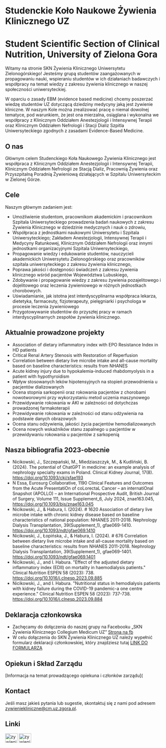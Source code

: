 # Studenckie Koło Naukowe Żywienia Klinicznego UZ 
# Student Scientific Section of Clinical Nutrition, University of Zielona Gora

Witamy na stronie SKN Żywienia Klinicznego Uniwersytetu Zielonogórskiego! Jesteśmy grupą studentów zaangażowanych w propagowaniu nauki, wspieraniu studentów w ich działaniach badawczych i współpracy na temat wiedzy z zakresu żywienia klinicznego w naszej społeczności uniwersyteckiej. 

W oparciu o zasady EBM (evidence based medicine) chcemy poszerzać wiedzę studentów UZ dotyczącą dziedziny medycyny jaką jest żywienie kliniczne. W naszym Kole można zrealizować pracę o niemal dowolnej tematyce, pod warunkiem, że jest ona mierzalna, osiąglana i wykonalna we współpracy z Klinicznym Oddziałem Anestezjologii i Intensywnej Terapii oraz Klinicznym Oddziałem Nefrologii i Stacji Dializ Szpitla Uniwersyteckiego zgodnych z zasadami Evidence-Based Medicine.
## O nas

Głównym celem Studenckiego Koła Naukowego Żywienia Klinicznego jest współpraca z Klinicznym Oddziałem Anestezjologii i Intensywnej Terapii, Klinicznym Oddziałem Nefrologii ze Stacją Dializ, Pracownią Żywienia oraz Przyszpitalną Poradnią Żywieniową działających w Szpitalu Uniwersyteckim w Zielonej Górze.

## Cele

Naszym głównym zadaniem jest:

- Umożliwienie studentom, pracownikom akademickim i pracownikom Szpitala Uniwersyteckiego prowadzenia  badań naukowych  z zakresu Żywienia Klinicznego w dziedzinie medycznych i nauk o zdrowiu,
- Współpraca z jednostkami naukowymi Uniwersytetu i Szpitala Uniwersyteckiego; Zakładem Anestezjologii, Intensywnej Terapii i Medycyny Ratunkowej, Klinicznym Oddziałem Nefrologii oraz innymi jednostkami organizacyjnymi Szpitala Uniwersyteckiego,
- Propagowanie wiedzy i edukowanie studentów, nauczycieli akademickich Uniwersytetu Zielonogórskiego oraz pracowników szpitala uniwersyteckiego z zakresu żywienia klinicznego,
- Poprawa jakości i dostępności świadczeń z zakresu żywienia klinicznego wśród pacjentów Województwa Lubuskiego,
- Zdobywanie i propagowanie wiedzy z zakresu żywienia pozajelitowego i dojelitowego oraz leczenia żywieniowego w różnych jednostkach chorobowych.
- Uświadamianie, jak istotna jest interdyscyplinarna współpraca lekarza, dietetyka, farmaceuty, fizjoterapeuty, pielęgniarki i psychologa w procesie leczenia żywieniowego
- Przygotowywanie studentów do przyszłej pracy w ramach interdyscyplinarnych zespołów żywienia klinicznego.

## Aktualnie prowadzone projekty

- Association of dietary inflammatory index with EPO Resistance Index in HD patients
- Critical Renal Artery Stenosis with Restoration of Reperfusion
- Correlation between dietary live microbe intake and all-cause mortality based on baseline characteristics: results from NHANES
- Acute kidney injury due to hypokalemia-induced rhabdomyolysis in a patient with hypothyroidism
- Wpływ stosowanych leków hipotensyjnych na stopień przewodnienia u pacjentów dializowanych
- Ocena stopnia sarkopenii oraz rokowania pacjentów z chorobami nowotworowymi przy wykorzystaniu metod uczenia maszynowego
- Przewidywanie rokowania w AKI w zależności od dotychczas prowadzonej farmakoterapii
- Przewidywanie rokowania w zależności od stanu odżywienia na podstawie danych obrazowych
- Ocena stanu odżywienia, jakości życia pacjentów hemodializowanych
- Ocena nowych wskaźników stanu zapalnego u pacjentów w przewidywaniu rokowania u pacjentów z sarkopenią
						
## Nasza bibliografia 2023-obecnie

- Nicikowski, J., Szczepański, M., Miedziaszczyk, M., & Kudliński, B. (2024). The potential of ChatGPT in medicine: an example analysis of nephrology specialty exams in Poland. Clinical Kidney Journal, 17(8). https://doi.org/10.1093/ckj/sfae193
- N Essa, Eurosurg Collaborative, 1190 Clinical Features and Outcomes from the Acute PresentatiOn of coLorectaL Cancer – an internatiOnal Snapshot (APOLLO) – an International Prospective Audit, British Journal of Surgery, Volume 111, Issue Supplement_6, July 2024, znae163.045, https://doi.org/10.1093/bjs/znae163.045
- Nicikowski, J., & Habura, I. (2024). # 1620 Association of dietary live microbe intake with chronic kidney disease based on baseline characteristics of national population: NHANES 2011-2018. Nephrology Dialysis Transplantation, 39(Supplement_1), gfae069-1410. https://doi.org/10.1093/ndt/gfae069.1410
- Nicikowski, J., Łopińska, J., & Habura, I. (2024). # 676 Correlation between dietary live microbe intake and all-cause mortality based on baseline characteristics: results from NHANES 2011-2018. Nephrology Dialysis Transplantation, 39(Supplement_1), gfae069-1401. https://doi.org/10.1093/ndt/gfae069.1401
- Nicikowski, J., and I. Habura. "Effect of the adjusted dietary inflammatory index (EDII) on mortality in haemodialysis patients." Clinical Nutrition ESPEN 58 (2023): 738. https://doi.org/10.1016/j.clnesp.2023.09.885
- Nicikowski, J., and I. Habura. "Nutritional status in hemodialysis patients with kidney failure during the COVID-19 pandemic-a one centre experience." Clinical Nutrition ESPEN 58 (2023): 737-738. https://doi.org/10.1016/j.clnesp.2023.09.884

## Deklaracja członkowska

- Zachęcamy do dołączenia do naszej grupy na Facebooku „SKN Żywienia Klinicznego Collegium Medicum UZ” [Strona na fb](https://www.facebook.com/groups/837936527182509)
- W celu dołączenia do SKN Żywienia Klinicznego UZ należy wypełnić formularz deklaracji członkowskiej, który znajdziesz tutaj [LINK DO FORMULARZA](https://docs.google.com/forms/d/e/1FAIpQLSfrKv2NU0ZdzR0hr2DfL3Y_6P_bwsd164nLgf_dzrzq97pbVQ/viewform?usp=sf_link)

## Opiekun i Skład Zarządu

[Informacja na temat prowadzącego opiekuna i członków zarządu](

## Kontact

Jeśli masz jakieś pytania lub sugestie, skontaktuj się z nami pod adresem [zywieniekliniczne@cm.uz.zgora.pl](mailto:zywieniekliniczne@cm.uz.zgora.pl).

## Linki

<p align="left">
<a href="https://www.researchgate.net/lab/Students-Scientific-Section-of-Clinical-Nutrition-Jan-Nicikowski" target="blank"><img align="center" src="https://upload.wikimedia.org/wikipedia/commons/5/5e/ResearchGate_icon_SVG.svg" alt="zywieniekliniczne" height="30" width="40" /></a>
<a href="https://www.facebook.com/zywieniekliniczneuz" target="blank"><img align="center" src="https://upload.wikimedia.org/wikipedia/commons/f/fb/Facebook_icon_2013.svg" alt="zywieniekliniczne" height="30" width="40" /></a>
</p>
